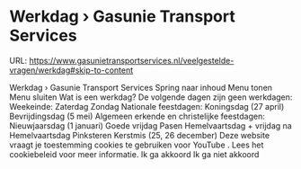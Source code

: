 # Werkdag › Gasunie Transport Services

URL: https://www.gasunietransportservices.nl/veelgestelde-vragen/werkdag#skip-to-content

Werkdag › Gasunie Transport Services
Spring naar inhoud
Menu tonen
Menu sluiten
Wat is een werkdag?
De volgende dagen zijn geen werkdagen:
Weekeinde:
Zaterdag
Zondag
Nationale feestdagen:
Koningsdag (27 april)
Bevrijdingsdag (5 mei)
Algemeen erkende en christelijke feestdagen:
Nieuwjaarsdag (1 januari)
Goede vrijdag
Pasen
Hemelvaartsdag + vrijdag na Hemelvaartsdag
Pinksteren
Kerstmis (25, 26 december)
Deze website vraagt je toestemming cookies te gebruiken voor
YouTube
. Lees het
cookiebeleid
voor meer informatie.
Ik ga akkoord
Ik ga niet akkoord